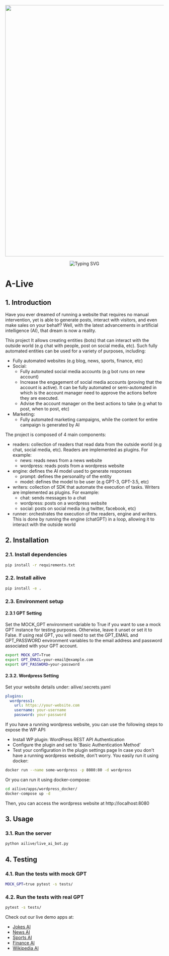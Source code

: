 <p align="center">
   <a href="https://github.com/roeiba">
    <img src="https://i0.wp.com/www.salafiri.com/wp-content/uploads/2015/07/space.jpg?resize=310%2C165&ssl=1" width="800"> </a>
    </p>


<div align="center">
    <img
        src="https://readme-typing-svg.herokuapp.com?font=ShadowsIntoLightsize=50&duration=5500&color=fc7b03&background=FF673200&center=true&vCenter=true&lines=Hello+I+Am+Alive"
            alt="Typing SVG"
        />
    </a>
</p>
</div>

# A-Live

## 1. Introduction
Have you ever dreamed of running a website that requires no manual intervention, yet is able to generate posts, interact with visitors, and even make sales on your behalf? Well, with the latest advancements in artificial intelligence (AI), that dream is now a reality.

This project It allows creating entities (bots) that can interact with the outside world (e.g chat with people, post on social media, etc).
Such fully automated entities can be used for a variety of purposes, including:
- Fully automated websites (e.g blog, news, sports, finance, etc)
- Social:
  - Fully automated social media accounts (e.g bot runs on new account)
  - Increase the engagement of social media accounts (proving that the account is active). It can be fully automated or semi-automated in which is the account manager need to approve the actions before they are executed.
  - Advise the account manager on the best actions to take (e.g what to post, when to post, etc)
- Marketing:
  - Fully automated marketing campaigns, while the content for entire campaign is generated by AI

The project is composed of 4 main components:
- readers: collection of readers that read data from the outside world (e.g chat, social media, etc). Readers are implemented as plugins. For example:
  - news: reads news from a news website
  - wordpress: reads posts from a wordpress website
- engine: defines the AI model used to generate responses
  - prompt: defines the personality of the entity
  - model: defines the model to be user (e.g GPT-3, GPT-3.5, etc)
- writers: collection of SDK that automate the execution of tasks. Writers are implemented as plugins. For example:
  - chat: sends messages to a chat
  - wordpress: posts on a wordpress website
  - social: posts on social media (e.g twitter, facebook, etc)
- runner: orchestrates the execution of the readers, engine and writers. This is done by running the engine (chatGPT) in a loop, allowing it to interact with the outside world
 

## 2. Installation
### 2.1. Install dependencies
```bash
pip install -r requirements.txt
```

### 2.2. Install ailive
```bash
pip install -e .
```

### 2.3. Environment setup
#### 2.3.1 GPT Setting
Set the MOCK_GPT environment variable to True if you want to use a mock GPT instance for testing purposes. Otherwise, leave it unset or set it to False.
If using real GPT, you will need to set the GPT_EMAIL and GPT_PASSWORD environment variables to the email address and password associated with your GPT account.
```bash
export MOCK_GPT=True
export GPT_EMAIL=your-email@example.com
export GPT_PASSWORD=your-password
```
#### 2.3.2. Wordpress Setting
Set your website details under: ailive/.secrets.yaml
```yaml
plugins:
  wordpress1:
    url: https://your-website.com
    username: your-username
    password: your-password
```
If you have a running wordpress website, you can use the following steps to expose the WP API:
- Install WP plugin: WordPress REST API Authentication
- Configure the plugin and set to 'Basic Authentication Method'
- Test your configuration in the plugin settings page
In case you don't have a running wordpress website, don't worry. You easily run it using docker:
```bash
docker run --name some-wordpress -p 8080:80 -d wordpress
```

Or you can run it using docker-compose:
```bash
cd ailive/apps/wordpress_docker/
docker-compose up -d
```
Then, you can access the wordpress website at http://localhost:8080
 

## 3. Usage
### 3.1. Run the server
```bash
python ailive/live_ai_bot.py
```

## 4. Testing
### 4.1. Run the tests with mock GPT
```bash
MOCK_GPT=true pytest -s tests/ 
```
### 4.2. Run the tests with real GPT
```bash
pytest -s tests/ 
```

Check out our live demo apps at:
- [Jokes AI](https://jokes.a-live.app/)
- [News AI](https://a-live.app/)
- [Sports AI](https://sports.a-live.app/)
- [Finance AI](https://finance.a-live.app/)
- [Wikipedia AI](https://wikipedia.a-live.app/)
